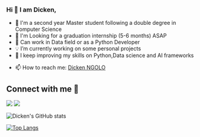 ### Hi  👋 I am Dicken,
<!--
**D-kn/D-kn** is a ✨ _special_ ✨ repository because its `README.md` (this file) appears on your GitHub profile.

Here are some ideas to get you started: -->
-  💬 I'm a second year Master student following a double degree in Computer Science 
- 🔭 I'm Looking for a graduation internship (5-6 months) ASAP
- 🎯 Can work in Data field or as a Python Developer
- :bulb: I’m currently working on some personal projects
- 🌱 I keep improving my skills on Python,Data science and AI frameworks 
<!-- - 👯 I’m looking to collaborate on ... -->
<!-- - 🤔 I’m looking for help with ... -->
<!-- - 💬 Ask me about ... -->
- 📫 How to reach me: <a href="mailto:dickenmoungala@gmail.com">Dicken NGOLO</a>
<!-- - :book: Want to know me more ? : <a href="https://sites.google.com/view/rolvydickenmyblog1234/" target="_blank">My Portfolio</a> -->

<!-- - 😄 Pronouns: ... -->
<!-- - ⚡ Fun fact: ... -->

## Connect with me 📡 <br>

<a href="https://www.linkedin.com/in/d-kn/"><img src="https://img.icons8.com/color/90/000000/linkedin.png"/></a>
<a href="https://www.facebook.com/rolvy.ngolomoungala"><img src="https://img.icons8.com/fluency/90/000000/facebook-new.png"/></a><br>

<!-- [![Top Langs](https://github-readme-stats.vercel.app/api/top-langs/?username=D-kn)](https://github.com/D-kn/github-readme-stats) -->
<!-- [![Top Langs](https://github-readme-stats.vercel.app/api/top-langs/?username=D-kn&show_icons=true&theme=radical) -->

<!-- ![Github stats](https://github-readme-stats.vercel.app/api?username=D-kn&theme=highcontrast&show_icons=true&count_private=true) -->
![Dicken's GitHub stats](https://github-readme-stats.vercel.app/api?username=D-kn&theme=white&show_icons=true)
<!-- ![Top Languages Card](https://github-readme-stats.vercel.app/api/top-langs/?username=D-kn) -->
[![Top Langs](https://github-readme-stats.vercel.app/api/top-langs/?username=D-kn&layout=compact)](https://github.com/D-kn/github-readme-stats)

